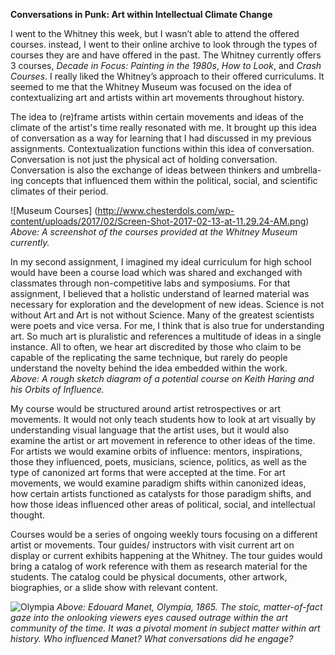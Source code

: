 **Conversations in Punk: Art within Intellectual Climate Change**

I went to the Whitney this week, but I wasn’t able to attend the offered courses.  instead, I went to their online archive to look through the types of courses they are and have offered in the past.  The Whitney currently offers 3 courses, *Decade in Focus: Painting in the 1980s*, *How to Look*, and *Crash Courses*.  I really liked the Whitney’s approach to their offered curriculums.  It seemed to me that the Whitney Museum was focused on the idea of contextualizing art and artists within art movements throughout history.  

The idea to (re)frame artists within certain movements and ideas of the climate of the artist's time really resonated with me.  It brought up this idea of conversation as a way for learning that I had discussed in my previous assignments.  Contextualization functions within this idea of conversation.  Conversation is not just the physical act of holding conversation.  Conversation is also the exchange of ideas between thinkers and umbrella-ing concepts that influenced them within the political, social, and scientific climates of their period.  

![Museum Courses] (http://www.chesterdols.com/wp-content/uploads/2017/02/Screen-Shot-2017-02-13-at-11.29.24-AM.png)
*Above: A screenshot of the courses provided at the Whitney Museum currently.*

 In my second assignment, I imagined my ideal curriculum for high school would have been a course load which was shared and exchanged with classmates through non-competitive labs and symposiums.  For that assignment, I believed that a holistic understand of learned material was necessary for exploration and the development of new ideas.  Science is not without Art and Art is not without Science.  Many of the greatest scientists were poets and vice versa.  For me, I think that is also true for understanding art.  So much art is pluralistic and references a multitude of ideas in a single instance.  All to often, we hear art discredited by those who claim to be capable of the replicating the same technique, but rarely do people understand the novelty behind the idea embedded within the work.  
 *Above: A rough sketch diagram of a potential course on Keith Haring and his Orbits of Influence.*

My course would be structured around artist retrospectives or art movements.  It would not only teach students how to look at art visually by understanding visual language that the artist uses, but it would also examine the artist or art movement in reference to other ideas of the time.  For artists we would examine orbits of influence: mentors, inspirations, those they influenced, poets, musicians, science, politics, as well as the type of canonized art forms that were accepted at the time.  For art movements, we would examine paradigm shifts within canonized ideas, how certain artists functioned as catalysts for those paradigm shifts, and how those ideas influenced other areas of political, social, and intellectual thought.  

Courses would be a series of ongoing weekly tours focusing on a different artist or movements.  Tour guides/ instructors with visit current art on display or current exhibits happening at the Whitney.  The tour guides would bring a catalog of work reference with them as research material for the students.  The catalog could be physical documents, other artwork, biographies, or a slide show with relevant content.  

![Olympia](http://www.chesterdols.com/wp-content/uploads/2017/02/Edouard_Manet_-_Olympia_-_Google_Art_Project_3.jpg)
*Above: Edouard Manet, Olympia, 1865.  The stoic, matter-of-fact gaze into the onlooking viewers eyes caused outrage within the art community of the time.  It was a pivotal moment in subject matter within art history.  Who influenced Manet?  What conversations did he engage?*
